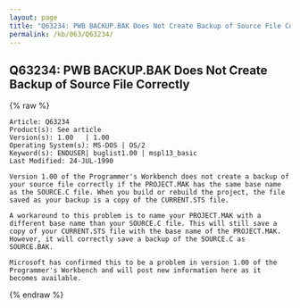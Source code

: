 ```yaml
---
layout: page
title: "Q63234: PWB BACKUP.BAK Does Not Create Backup of Source File Correctly"
permalink: /kb/063/Q63234/
---
```


## Q63234: PWB BACKUP.BAK Does Not Create Backup of Source File Correctly

{% raw %}

	Article: Q63234
	Product(s): See article
	Version(s): 1.00   | 1.00
	Operating System(s): MS-DOS | OS/2
	Keyword(s): ENDUSER| buglist1.00 | mspl13_basic
	Last Modified: 24-JUL-1990
	
	Version 1.00 of the Programmer's Workbench does not create a backup of
	your source file correctly if the PROJECT.MAK has the same base name
	as the SOURCE.C file. When you build or rebuild the project, the file
	saved as your backup is a copy of the CURRENT.STS file.
	
	A workaround to this problem is to name your PROJECT.MAK with a
	different base name than your SOURCE.C file. This will still save a
	copy of your CURRENT.STS file with the base name of the PROJECT.MAK.
	However, it will correctly save a backup of the SOURCE.C as
	SOURCE.BAK.
	
	Microsoft has confirmed this to be a problem in version 1.00 of the
	Programmer's Workbench and will post new information here as it
	becomes available.

{% endraw %}

